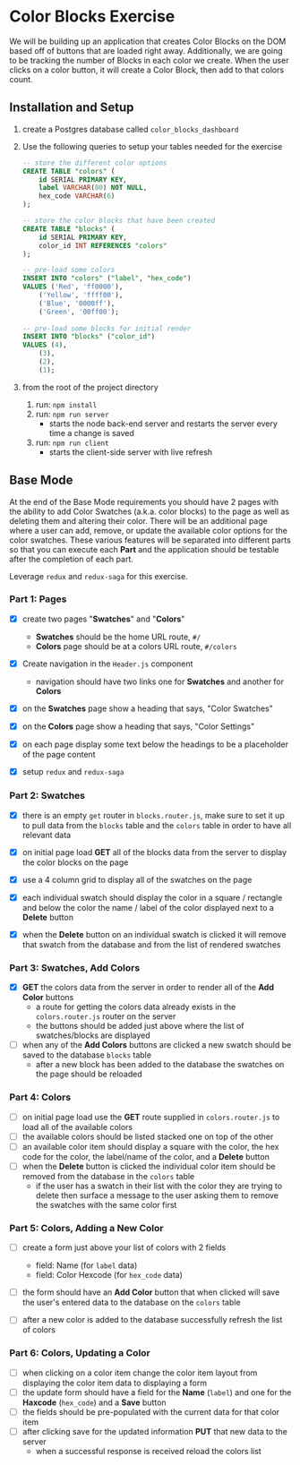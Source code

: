 # Color Blocks Exercise

We will be building up an application that creates Color Blocks on the DOM based off of buttons that are loaded right away. Additionally, we are going to be tracking the number of Blocks in each color we create. When the user clicks on a color button, it will create a Color Block, then add to that colors count.

## Installation and Setup

1. create a Postgres database called `color_blocks_dashboard`
1. Use the following queries to setup your tables needed for the exercise

    ```sql
   -- store the different color options
    CREATE TABLE "colors" (
        id SERIAL PRIMARY KEY,
        label VARCHAR(80) NOT NULL,
        hex_code VARCHAR(6)
    );

    -- store the color blocks that have been created
    CREATE TABLE "blocks" (
        id SERIAL PRIMARY KEY,
        color_id INT REFERENCES "colors"
    );

    -- pre-load some colors
    INSERT INTO "colors" ("label", "hex_code")
    VALUES ('Red', 'ff0000'),
        ('Yellow', 'ffff00'),
        ('Blue', '0000ff'),
        ('Green', '00ff00');
        
    -- pre-load some blocks for initial render
    INSERT INTO "blocks" ("color_id")
    VALUES (4),
        (3),
        (2),
        (1);
    ```

1. from the root of the project directory
    1. run: `npm install`
    1. run: `npm run server`
        - starts the node back-end server and restarts the server every time a change is saved
    1. run: `npm run client`
        - starts the client-side server with live refresh


## Base Mode

At the end of the Base Mode requirements you should have 2 pages with the ability to add Color Swatches (a.k.a. color blocks) to the page as well as deleting them and altering their color. There will be an additional page where a user can add, remove, or update the available color options for the color swatches. These various features will be separated into different parts so that you can execute each **Part** and the application should be testable after the completion of each part.

Leverage `redux` and `redux-saga` for this exercise.


### Part 1: Pages

- [x] create two pages "**Swatches**" and "**Colors**"
    - **Swatches** should be the home URL route, `#/`
    - **Colors** page should be at a colors URL route, `#/colors`
- [x] Create navigation in the `Header.js` component
    - navigation should have two links one for **Swatches** and another for **Colors**
- [x] on the **Swatches** page show a heading that says, "Color Swatches"
- [x] on the **Colors** page show a heading that says, "Color Settings"
- [x] on each page display some text below the headings to be a placeholder of the page content
- [x] setup `redux` and `redux-saga`


### Part 2: Swatches

- [x] there is an empty `get` router in `blocks.router.js`, make sure to set it up to pull data from the `blocks` table and the `colors` table in order to have all relevant data
- [x] on initial page load **GET** all of the blocks data from the server to display the color blocks on the page
- [x] use a 4 column grid to display all of the swatches on the page
- [x] each individual swatch should display the color in a square / rectangle and below the color the name / label of the color displayed next to a **Delete** button
- [x] when the **Delete** button on an individual swatch is clicked it will remove that swatch from the database and from the list of rendered swatches


### Part 3: Swatches, Add Colors

- [x] **GET** the colors data from the server in order to render all of the **Add Color** buttons
    - a route for getting the colors data already exists in the `colors.router.js` router on the server 
    - the buttons should be added just above where the list of swatches/blocks are displayed
- [ ] when any of the **Add Colors** buttons are clicked a new swatch should be saved to the database `blocks` table
    - after a new block has been added to the database the swatches on the page should be reloaded


### Part 4: Colors

- [ ] on initial page load use the **GET** route supplied in `colors.router.js` to load all of the available colors
- [ ] the available colors should be listed stacked one on top of the other
- [ ] an available color item should display a square with the color, the hex code for the color, the label/name of the color, and a **Delete** button
- [ ] when the **Delete** button is clicked the individual color item should be removed from the database in the `colors` table
    - if the user has a swatch in their list with the color they are trying to delete then surface a message to the user asking them to remove the swatches with the same color first


### Part 5: Colors, Adding a New Color

- [ ] create a form just above your list of colors with 2 fields
    - field: Name (for `label` data)
    - field: Color Hexcode (for `hex_code` data)
- [ ] the form should have an **Add Color** button that when clicked will save the user's entered data to the database on the `colors` table
- [ ] after a new color is added to the database successfully refresh the list of colors


### Part 6: Colors, Updating a Color

- [ ] when clicking on a color item change the color item layout from displaying the color item data to displaying a form
- [ ] the update form should have a field for the **Name** (`label`) and one for the **Haxcode** (`hex_code`) and a **Save** button
- [ ] the fields should be pre-populated with the current data for that color item
- [ ] after clicking save for the updated information **PUT** that new data to the server
    - when a successful response is received reload the colors list


